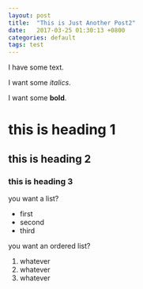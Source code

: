```yaml
---
layout: post
title:  "This is Just Another Post2"
date:   2017-03-25 01:30:13 +0800
categories: default
tags: test
---
```

I have some text.

I want some _italics_.

I want some **bold**.

# this is heading 1

## this is heading 2

### this is heading 3

you want a list?
* first
* second
* third

you want an ordered list?
1. whatever
1. whatever
1. whatever